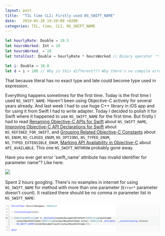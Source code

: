 ```yaml
---
layout: post
title:  "TIL time CLI; Firstly used NS_SWIFT_NAME"
date:   2019-05-20 19:20:00 +0200
categories: TIL, time, CLI, NS_SWIFT_NAME
---
```

```swift
let hourlyRate: Double = 19.5
let hoursWorked: Int = 10
let hoursWorked_ = 10
let totalCost: Double = hourlyRate * hoursWorked // Binary operator '*' cannot be applied to operands of type 'Double' and 'Int'
```

```swift
let i: Double = 10.0
let d = i + 100 // Why is this different??? Why there's no compile error here?
```

That because literal has no exact type and late could become type used in expression.

Everything happens sometimes for the first time. Today is the first time I used `NS_SWIFT_NAME`. Haven't been using Objective-C actively for several years already. And last week I had to use huge C++ library in iOS app and for using it from Swift I had to write adapter. Today I decided to polish it for Swift where it happened to use `NS_SWIFT_NAME` for the first time. But firstly I had to read [Renaming Objective-C APIs for Swift](https://developer.apple.com/documentation/swift/objective-c_and_c_code_customization/renaming_objective-c_apis_for_swift) about `NS_SWIFT_NAME`, [Improving Objective-C API Declarations for Swift](https://developer.apple.com/documentation/swift/objective-c_and_c_code_customization/improving_objective-c_api_declarations_for_swift) about `NS_REFINED_FOR_SWIFT`, and [Grouping Related Objective-C Constants](https://developer.apple.com/documentation/swift/objective-c_and_c_code_customization/grouping_related_objective-c_constants) about `NS_ENUM`, `NS_CLOSED_ENUM`, `NS_OPTIONS`, `NS_TYPED_ENUM`, `NS_TYPED_EXTENSIBLE_ENUM`, [Marking API Availability in Objective-C](https://developer.apple.com/documentation/swift/objective-c_and_c_code_customization/marking_api_availability_in_objective-c) about `API_AVAILABLE`. This one `NS_SWIFT_NOTHROW` probably gone away.

Have you ever get error 'swift_name' attribute has invalid identifier for parameter name"? Like here:

![](/assets/mages/Screenshot%202019-05-20%20at%2015.17.11.png)

Spent 2 hours googling. There's no examples in internet for using `NS_SWIFT_NAME` for method with more than one parameter (`Error*` parameter doesn't count). It realized there should be no comma in parameter list in `NS_SWIFT_NAME`:

![](/assets/images/Screenshot%202019-05-20%20at%2015.21.20.png)
